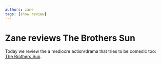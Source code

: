 ```yaml
---
authors: zane
tags: [show review]
---
```

# Zane reviews The Brothers Sun

Today we review the a mediocre action/drama that tries to be comedic too: [The Brothers Sun](/reviews/shows/brothers-sun-the).